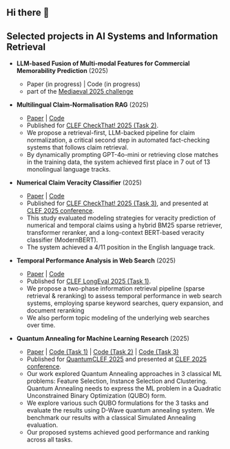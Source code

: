 ## Hi there 👋

<!--
**palexbg/palexbg** is a ✨ _special_ ✨ repository because its `README.md` (this file) appears on your GitHub profile.

Here are some ideas to get you started:

- 🔭 I’m currently working on ...
- 🌱 I’m currently learning ...
- 👯 I’m looking to collaborate on ...
- 🤔 I’m looking for help with ...
- 💬 Ask me about ...
- 📫 How to reach me: ...
- 😄 Pronouns: ...
- ⚡ Fun fact: ...
-->

## Selected projects in AI Systems and Information Retrieval

- **LLM-based Fusion of Multi-modal Features for Commercial Memorability Prediction** (2025)
  - Paper (in progress) | Code (in progress) 
  - part of the [Mediaeval 2025 challenge](https://multimediaeval.github.io/editions/2025/tasks/memorability/)

- **Multilingual Claim-Normalisation RAG** (2025)
  - [Paper](https://arxiv.org/abs/2508.17402) | [Code](https://github.com/dsgt-arc/checkthat-2025-claims)
  - Published for [CLEF CheckThat! 2025 (Task 2)](https://checkthat.gitlab.io/clef2025/task2/).
  - We propose a retrieval-first, LLM-backed pipeline for claim normalization, a critical second step in automated fact-checking systems that follows claim retrieval. 
  - By dynamically prompting GPT-4o-mini or retrieving close matches in the training data, the system achieved first place in 7 out of 13 monolingual language tracks.

- **Numerical Claim Veracity Classifier** (2025)
  - [Paper](https://arxiv.org/pdf/2507.06195) | [Code](https://github.com/dsgt-arc/checkthat-2025-numerical)
  - Published for [CLEF CheckThat! 2025 (Task 3)](https://checkthat.gitlab.io/clef2025/task3/), and presented at [CLEF 2025 conference](https://clef2025.clef-initiative.eu/).
  - This study evaluated modeling strategies for veracity prediction of numerical and temporal claims using a hybrid BM25 sparse retriever, transformer reranker, and a long-context BERT-based veracity classifier (ModernBERT). 
  - The system achieved a 4/11 position in the English language track.

- **Temporal Performance Analysis in Web Search** (2025) 
  - [Paper](https://arxiv.org/pdf/2507.08360) | [Code](https://github.com/dsgt-arc/longeval-2025)
  - Published for [CLEF LongEval 2025 (Task 1)](https://clef-longeval.github.io/tasks/).
  - We propose a two-phase information retrieval pipeline (sparse retrieval & reranking) to assess temporal performance in web search systems, employing sparse keyword searches, query expansion, and document reranking
  - We also perform topic modeling of the underlying web searches over time.

- **Quantum Annealing for Machine Learning Research** (2025)
  - [Paper](https://arxiv.org/pdf/2507.15063?) | [Code (Task 1)](https://github.com/dsgt-arc/qclef-2025-feature) | [Code (Task 2)](https://github.com/dsgt-arc/qclef-2025-instance) | [Code (Task 3)](https://github.com/dsgt-arc/qclef-2025-clustering)
  - Published for [QuantumCLEF 2025](https://qclef.dei.unipd.it/clef2025-lab) and presented at [CLEF 2025 conference](https://clef2025.clef-initiative.eu/).
  - Our work explored Quantum Annealing approaches in 3 classical ML problems: Feature Selection, Instance Selection and Clustering. Quantum Annealing needs to express the ML problem in a Quadratic Unconstrained Binary Optimization (QUBO) form.
  - We explore various such QUBO formulations for the 3 tasks and evaluate the results using D-Wave quantum annealing system. We benchmark our results with a classical Simulated Annealing evaluation. 
  - Our proposed systems achieved good performance and ranking across all tasks. 

